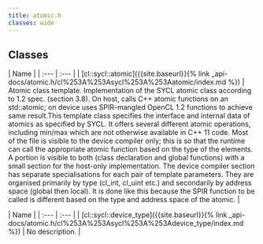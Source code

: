 ```yaml
---
title: atomic.h
classes: wide
---
```

## Classes

  | Name |
| :--- | :--- |
| [cl::sycl::atomic]({{site.baseurl}}{% link _api-docs/atomic.h/cl%253A%253Asycl%253A%253Aatomic/index.md %}) | Atomic class template. Implementation of the SYCL atomic class according to 1.2 spec. (section 3.8). On host, calls C++ atomic functions on an std::atomic; on device uses SPIR-mangled OpenCL 1.2 functions to achieve same result.This template class specifies the interface and internal data of atomics as specified by SYCL. It offers several different atomic operations, including min/max which are not otherwise available in C++ 11 code. Most of the file is visible to the device compiler only; this is so that the runtime can call the appropriate atomic function based on the type of the elements. A portion is visible to both (class declaration and global functions) with a small section for the host-only implementation. The device compiler section has separate specialisations for each pair of template parameters. They are organised primarily by type (cl_int, cl_uint etc.) and secondarily by address space (global then local). It is done like this because the SPIR function to be called is different based on the type and address space of the atomic.  |


  | Name |
| :--- | :--- |
| [cl::sycl::device\_type]({{site.baseurl}}{% link _api-docs/atomic.h/cl%253A%253Asycl%253A%253Adevice_type/index.md %}) | No description. |

